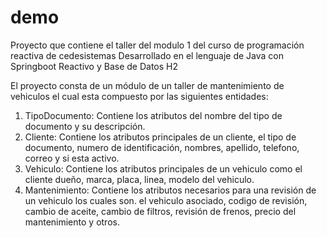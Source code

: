 # demo
Proyecto que contiene el taller del modulo 1 del curso de programación reactiva de cedesistemas
Desarrollado en el lenguaje de Java con Springboot Reactivo y Base de Datos H2

El proyecto consta de un módulo de un taller de mantenimiento de vehiculos el cual esta compuesto por las siguientes entidades:

1. TipoDocumento: Contiene los atributos del nombre del tipo de documento y su descripción.
3. Cliente: Contiene los atributos principales de un cliente, el tipo de documento, numero de identificación, nombres, apellido, telefono, correo y si esta activo.
3. Vehiculo: Contiene los atributos principales de un vehiculo como el cliente dueño, marca, placa, linea, modelo del vehiculo.
4. Mantenimiento: Contiene los atributos necesarios para una revisión de un vehiculo los cuales son. el vehiculo asociado, codigo de revisión, cambio de aceite, cambio de filtros, revisión de frenos, precio del mantenimiento y otros.